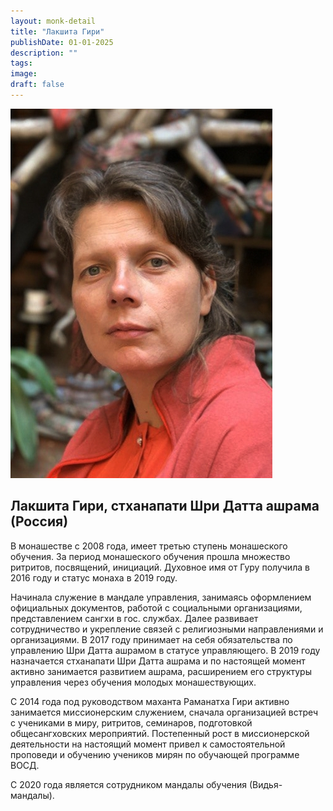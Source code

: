 ```yaml
---
layout: monk-detail
title: "Лакшита Гири"
publishDate: 01-01-2025
description: ""
tags:
image:
draft: false
---
```


**![Лакшита Гири](/upload/medialibrary/142/1422d82c9835e235e55508552bc3b064.jpg "Лакшита Гири")** 

## Лакшита Гири, стханапати Шри Датта ашрама (Россия) 

  
 В монашестве с 2008 года, имеет третью ступень монашеского обучения. За период монашеского обучения прошла множество ритритов, посвящений, инициаций. Духовное имя от Гуру получила в 2016 году и статус монаха в 2019 году.

  
 Начинала служение в мандале управления, занимаясь оформлением официальных документов, работой с социальными организациями, представлением сангхи в гос. службах. Далее развивает сотрудничество и укрепление связей с религиозными направлениями и организациями. В 2017 году принимает на себя обязательства по управлению Шри Датта ашрамом в статусе управляющего. В 2019 году назначается стханапати Шри Датта ашрама и по настоящей момент активно занимается развитием ашрама, расширением его структуры управления через обучения молодых монашествующих.

  
 С 2014 года под руководством маханта Раманатха Гири активно занимается миссионерским служением, сначала организацией встреч с учениками в миру, ритритов, семинаров, подготовкой общесангховских мероприятий. Постепенный рост в миссионерской деятельности на настоящий момент привел к самостоятельной проповеди и обучению учеников мирян по обучающей программе ВОСД.

  
 С 2020 года является сотрудником мандалы обучения (Видья-мандалы).
  
  
